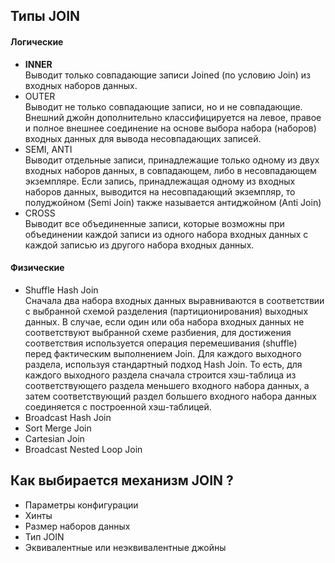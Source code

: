 ## Типы JOIN
  #### Логические
  - **INNER** \
    Выводит только совпадающие записи Joined (по условию Join) из входных наборов данных.
  - OUTER \
    Выводит не только совпадающие записи, но и не совпадающие. Внешний джойн дополнительно классифицируется на левое, правое и полное внешнее соединение на основе выбора набора (наборов) входных данных для вывода несовпадающих записей.
  - SEMI, ANTI \
    Выводит отдельные записи, принадлежащие только одному из двух входных наборов данных, в совпадающем, либо в несовпадающем экземпляре. Если запись, принадлежащая одному из входных наборов данных, выводится на несовпадающий экземпляр, то полуджойном (Semi Join) также называется антиджойном (Anti Join)
  - CROSS \
    Выводит все объединенные записи, которые возможны при объединении каждой записи из одного набора входных данных с каждой записью из другого набора входных данных.

  #### Физические
  - Shuffle Hash Join \
    Сначала два набора входных данных выравниваются в соответствии с выбранной схемой разделения (партиционирования) выходных данных. В случае, если один или оба набора входных данных не соответствуют выбранной схеме разбиения, для достижения соответствия используется операция перемешивания (shuffle) перед фактическим выполнением Join. Для каждого выходного раздела, используя стандартный подход Hash Join. То есть, для каждого выходного раздела сначала строится хэш-таблица из соответствующего раздела меньшего входного набора данных, а затем соответствующий раздел большего входного набора данных соединяется с построенной хэш-таблицей.
  - Broadcast Hash Join
  - Sort Merge Join
  - Cartesian Join
  - Broadcast Nested Loop Join

## Как выбирается механизм JOIN ?
- Параметры конфигурации
- Хинты
- Размер наборов данных
- Тип JOIN
- Эквивалентные или неэквивалентные джойны
